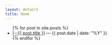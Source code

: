 ```yaml
---
layout: default
title: Home
---
```


<ul>
  {% for post in site.posts %}
    <li><a href="{{ post.url }}">|--{{ post.title }}</a> — {{ post.date | date: "%Y" }}</li>
  {% endfor %}
</ul>







